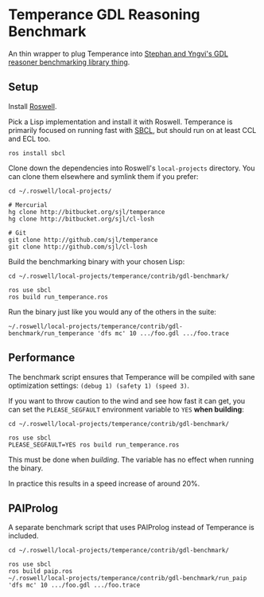 Temperance GDL Reasoning Benchmark
==================================

An thin wrapper to plug Temperance into [Stephan and Yngvi's GDL reasoner
benchmarking library thing][paper].

[paper]: http://cgi.cse.unsw.edu.au/~mit/GGP/GIGA-13-Proceedings.pdf#page=55

Setup
-----

Install [Roswell][].

Pick a Lisp implementation and install it with Roswell.  Temperance is primarily
focused on running fast with [SBCL][], but should run on at least CCL and ECL
too.

    ros install sbcl

Clone down the dependencies into Roswell's `local-projects` directory.  You can
clone them elsewhere and symlink them if you prefer:

    cd ~/.roswell/local-projects/

    # Mercurial
    hg clone http://bitbucket.org/sjl/temperance
    hg clone http://bitbucket.org/sjl/cl-losh

    # Git
    git clone http://github.com/sjl/temperance
    git clone http://github.com/sjl/cl-losh

Build the benchmarking binary with your chosen Lisp:

    cd ~/.roswell/local-projects/temperance/contrib/gdl-benchmark/

    ros use sbcl
    ros build run_temperance.ros

Run the binary just like you would any of the others in the suite:

    ~/.roswell/local-projects/temperance/contrib/gdl-benchmark/run_temperance 'dfs mc' 10 .../foo.gdl .../foo.trace

[Roswell]: https://github.com/roswell/roswell
[SBCL]: http://www.sbcl.org/

Performance
-----------

The benchmark script ensures that Temperance will be compiled with sane
optimization settings: `(debug 1) (safety 1) (speed 3)`.

If you want to throw caution to the wind and see how fast it can get, you can
set the `PLEASE_SEGFAULT` environment variable to `YES` **when building**:

    cd ~/.roswell/local-projects/temperance/contrib/gdl-benchmark/

    ros use sbcl
    PLEASE_SEGFAULT=YES ros build run_temperance.ros

This must be done when *building*.  The variable has no effect when running the
binary.

In practice this results in a speed increase of around 20%.

PAIProlog
---------

A separate benchmark script that uses PAIProlog instead of Temperance is
included.

    cd ~/.roswell/local-projects/temperance/contrib/gdl-benchmark/

    ros use sbcl
    ros build paip.ros
    ~/.roswell/local-projects/temperance/contrib/gdl-benchmark/run_paip 'dfs mc' 10 .../foo.gdl .../foo.trace


